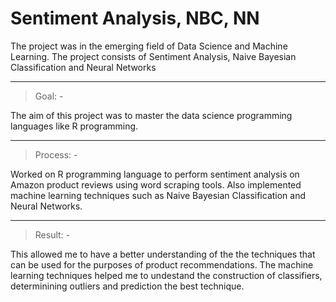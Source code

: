 # Sentiment Analysis, NBC, NN
The project was in the emerging field of Data Science and Machine Learning. The project consists of Sentiment Analysis, Naive Bayesian Classification and Neural Networks

<hr>

>Goal: -

The aim of this project was to master the data science programming languages like R programming.

<hr>

>Process: -

Worked on R programming language to perform sentiment analysis on Amazon product reviews using word scraping tools. Also implemented machine learning techniques such as Naive Bayesian Classification and Neural Networks.

<hr>

>Result: -

This allowed me to have a better understanding of the the techniques that can be used for the purposes of product recommendations. The machine learning techniques helped me to undestand the construction of classifiers, determinining outliers and prediction the best technique.
